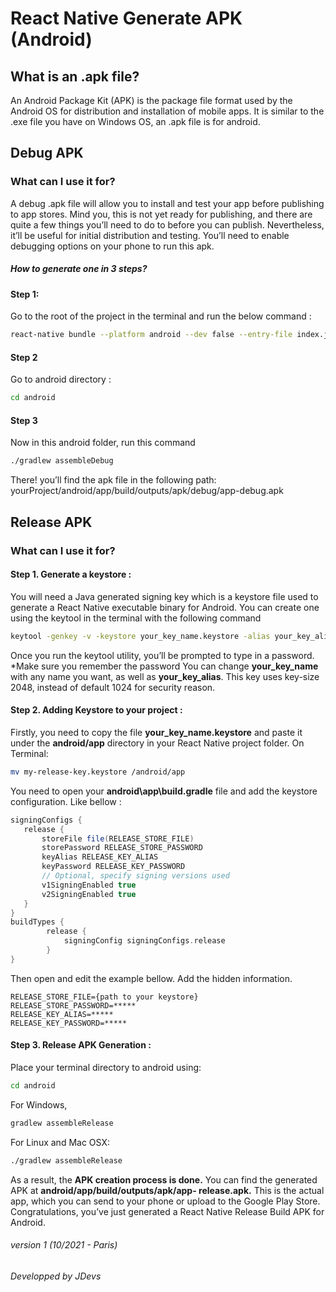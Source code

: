 # React Native Generate APK (Android)
## What is an .apk file?
An Android Package Kit (APK) is the package file format used by the Android OS for distribution and installation of mobile apps. It is similar to the .exe file you have on Windows OS, an .apk file is for android.
## Debug APK
### What can I use it for?
A debug .apk file will allow you to install and test your app before publishing to app stores. Mind you, this is not yet ready for publishing, and there are quite a few things you’ll need to do to before you can publish. Nevertheless, it’ll be useful for initial distribution and testing.
You’ll need to enable debugging options on your phone to run this apk.
##### How to generate one in 3 steps?
#### Step 1:
Go to the root of the project in the terminal and run the below command :
````sh
react-native bundle --platform android --dev false --entry-file index.js --bundle-output android/app/src/main/assets/index.android.bundle --assets-dest android/app/src/main/res
````
#### Step 2
Go to android directory :
````sh
cd android
````
#### Step 3
Now in this android folder, run this command
````sh
./gradlew assembleDebug
````
There! you’ll find the apk file in the following path:
yourProject/android/app/build/outputs/apk/debug/app-debug.apk
## Release APK
### What can I use it for?

#### Step 1. Generate a keystore :
You will need a Java generated signing key which is a keystore
file used to generate a React Native executable binary for Android. 
You can create one using the keytool in the terminal with the following command
````sh
keytool -genkey -v -keystore your_key_name.keystore -alias your_key_alias -keyalg RSA -keysize 2048 -validity 10000
````
Once you run the keytool utility, you’ll be prompted to type in a password. 
*Make sure you remember the password 
You can change **your_key_name** with any name you want, 
as well as **your_key_alias**. This key uses key-size 2048, 
instead of default 1024 for security reason.
#### Step 2. Adding Keystore to your project :
Firstly, you need to copy the file **your_key_name.keystore** and
paste it under the **android/app** directory in your React Native project folder.
On Terminal:
````sh
mv my-release-key.keystore /android/app
````
You need to open your **android\app\build.gradle** file and add the keystore configuration. 
Like bellow :
```` groovy
signingConfigs {
   release {
       storeFile file(RELEASE_STORE_FILE)
       storePassword RELEASE_STORE_PASSWORD
       keyAlias RELEASE_KEY_ALIAS
       keyPassword RELEASE_KEY_PASSWORD
       // Optional, specify signing versions used
       v1SigningEnabled true
       v2SigningEnabled true
   }
}
buildTypes {
        release {
            signingConfig signingConfigs.release
        }
}
````
Then open and edit the example bellow.
Add the hidden information.
````
RELEASE_STORE_FILE={path to your keystore}
RELEASE_STORE_PASSWORD=*****
RELEASE_KEY_ALIAS=*****
RELEASE_KEY_PASSWORD=*****
````
#### Step 3. Release APK Generation :
Place your terminal directory to android using:
````sh
cd android
````
For Windows,
````sh
gradlew assembleRelease
````
For Linux and Mac OSX:
````sh
./gradlew assembleRelease
````
As a result, the **APK creation process is done.** You can find the generated APK at **android/app/build/outputs/apk/app-
release.apk.** This is the actual app, which you can send to your phone or upload to the Google Play Store. 
Congratulations, you’ve just generated a React Native Release Build APK for Android.


###### version 1 (10/2021 - Paris)
###### Developped by JDevs